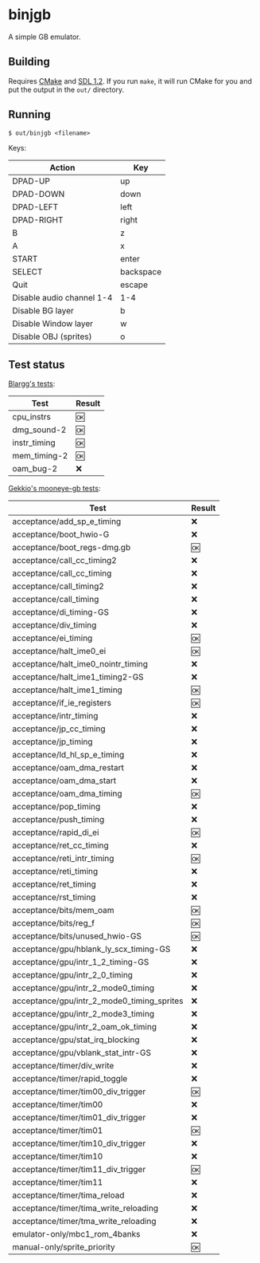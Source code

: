 # binjgb

A simple GB emulator.

## Building

Requires [CMake](https://cmake.org) and [SDL 1.2](https://www.libsdl.org/download-1.2.php).
If you run `make`, it will run CMake for you and put the output in the `out/`
directory.

## Running

```
$ out/binjgb <filename>
```

Keys:

| Action | Key |
| --- | --- |
| DPAD-UP | up |
| DPAD-DOWN | down |
| DPAD-LEFT | left |
| DPAD-RIGHT | right |
| B | z |
| A | x |
| START | enter |
| SELECT | backspace |
| Quit | escape |
| Disable audio channel 1-4 | 1-4 |
| Disable BG layer | b |
| Disable Window layer | w |
| Disable OBJ (sprites) | o |

## Test status

[Blargg's tests](http://gbdev.gg8.se/wiki/articles/Test_ROMs):

| Test | Result |
| --- | --- |
| cpu\_instrs | :ok: |
| dmg\_sound-2 | :ok: |
| instr\_timing | :ok: |
| mem\_timing-2 | :ok: |
| oam\_bug-2 | :x: |

[Gekkio's mooneye-gb tests](https://github.com/Gekkio/mooneye-gb):

| Test | Result |
| --- | --- |
| acceptance/add\_sp\_e\_timing | :x: |
| acceptance/boot\_hwio-G | :x: |
| acceptance/boot\_regs-dmg.gb | :ok: |
| acceptance/call\_cc\_timing2 | :x: |
| acceptance/call\_cc\_timing | :x: |
| acceptance/call\_timing2 | :x: |
| acceptance/call\_timing | :x: |
| acceptance/di\_timing-GS | :x: |
| acceptance/div\_timing | :x: |
| acceptance/ei\_timing | :ok: |
| acceptance/halt\_ime0\_ei | :ok: |
| acceptance/halt\_ime0\_nointr\_timing | :x: |
| acceptance/halt\_ime1\_timing2-GS | :x: |
| acceptance/halt\_ime1\_timing | :ok: |
| acceptance/if\_ie\_registers | :ok: |
| acceptance/intr\_timing | :x: |
| acceptance/jp\_cc\_timing | :x: |
| acceptance/jp\_timing | :x: |
| acceptance/ld\_hl\_sp\_e\_timing | :x: |
| acceptance/oam\_dma\_restart | :x: |
| acceptance/oam\_dma\_start | :x: |
| acceptance/oam\_dma\_timing | :ok: |
| acceptance/pop\_timing | :x: |
| acceptance/push\_timing | :x: |
| acceptance/rapid\_di\_ei | :ok: |
| acceptance/ret\_cc\_timing | :x: |
| acceptance/reti\_intr\_timing | :ok: |
| acceptance/reti\_timing | :x: |
| acceptance/ret\_timing | :x: |
| acceptance/rst\_timing | :x: |
| acceptance/bits/mem\_oam | :ok: |
| acceptance/bits/reg\_f | :ok: |
| acceptance/bits/unused\_hwio-GS | :ok: |
| acceptance/gpu/hblank\_ly\_scx\_timing-GS | :x: |
| acceptance/gpu/intr\_1\_2\_timing-GS | :x: |
| acceptance/gpu/intr\_2\_0\_timing | :x: |
| acceptance/gpu/intr\_2\_mode0\_timing | :x: |
| acceptance/gpu/intr\_2\_mode0\_timing\_sprites | :x: |
| acceptance/gpu/intr\_2\_mode3\_timing | :x: |
| acceptance/gpu/intr\_2\_oam\_ok\_timing | :x: |
| acceptance/gpu/stat\_irq\_blocking | :x: |
| acceptance/gpu/vblank\_stat\_intr-GS | :x: |
| acceptance/timer/div\_write | :x: |
| acceptance/timer/rapid\_toggle | :x: |
| acceptance/timer/tim00\_div\_trigger | :ok: |
| acceptance/timer/tim00 | :x: |
| acceptance/timer/tim01\_div\_trigger | :x: |
| acceptance/timer/tim01 | :ok: |
| acceptance/timer/tim10\_div\_trigger | :x: |
| acceptance/timer/tim10 | :x: |
| acceptance/timer/tim11\_div\_trigger | :ok: |
| acceptance/timer/tim11 | :x: |
| acceptance/timer/tima\_reload | :x: |
| acceptance/timer/tima\_write\_reloading | :x: |
| acceptance/timer/tma\_write\_reloading | :x: |
| emulator-only/mbc1\_rom\_4banks | :x: |
| manual-only/sprite\_priority | :ok: |
